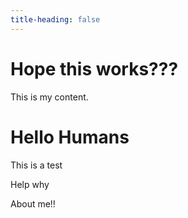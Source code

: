 ```yaml
---
title-heading: false
---
```


# Hope this works???

This is my content.
<html>
    <body>
        <h1> Hello Humans </h1>
        <p> This is a test</p>
        <p> Help why </p>
        <a herf=aboutme.html> About me!! <a>
    </body>
</html>

